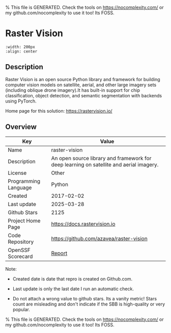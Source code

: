 
% This file is GENERATED. Check the tools on https://nocomplexity.com/ or my github.com/nocomplexity to use it too! Its FOSS. 

# Raster Vision 


```{image} https://github.com/azavea/raster-vision/raw/master/docs/img/raster-vision-logo.png 
:width: 200px 
:align: center 
```

## Description 

Raster Vision is an open source Python library and framework for building computer vision models on satellite, aerial, and other large imagery sets (including oblique drone imagery).It has built-in support for chip classification, object detection, and semantic segmentation with backends using PyTorch.

Home page for this solution: https://rastervision.io/ 

## Overview 

| Key | Value |
| --- | --- |
| Name | raster-vision |
| Description | An open source library and framework for deep learning on satellite and aerial imagery. |
| License | Other |
| Programming Language | Python |
| Created | 2017-02-02 |
| Last update | 2025-03-28 |
| Github Stars | 2125 |
| Project Home Page | https://docs.rastervision.io |
| Code Repository | https://github.com/azavea/raster-vision |
| OpenSSF Scorecard | [Report](https://securityscorecards.dev/viewer/?uri=github.com/azavea/raster-vision) |

Note:
 - Created date is date that repro is created on Github.com. 

- Last update is only the last date I run an automatic check. 

- Do not attach a wrong value to github stars. Its a vanity metric! Stars count are misleading and 
don't indicate if the SBB is high-quality or very popular.

% This file is GENERATED. Check the tools on https://nocomplexity.com/ or my github.com/nocomplexity to use it too! Its FOSS. 

